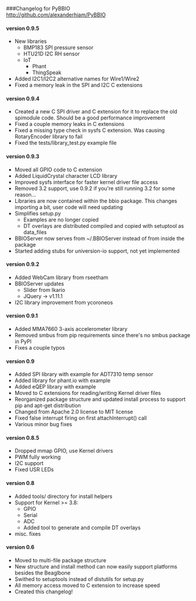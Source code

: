 ###Changelog for PyBBIO  
http://github.com/alexanderhiam/PyBBIO   

#### version 0.9.5
 * New libraries
   * BMP183 SPI pressure sensor
   * HTU21D I2C RH sensor
   * IoT
     * Phant
     * ThingSpeak
 * Added I2C1/I2C2 alternative names for Wire1/Wire2
 * Fixed a memory leak in the SPI and I2C C extensions

#### version 0.9.4
  * Created a new C SPI driver and C extension for it to replace the old 
    spimodule code. Should be a good performance improvement
  * Fixed a couple memory leaks in C extensions 
  * Fixed a missing type check in sysfs C extension. Was causing RotaryEncoder 
    library to fail
  * Fixed the tests/library_test.py example file

#### version 0.9.3
  * Moved all GPIO code to C extension
  * Added LiquidCrystal character LCD library
  * Improved sysfs interface for faster kernel driver file access 
  * Removed 3.2 support, use 0.9.2 if you're still running 3.2 for some reason...
  * Libraries are now contained within the bbio package. This changes importing a bit, user code will need updating
  * Simplifies setup.py
    * Examples are no longer copied
    * DT overlays are distributed compiled and copied with setuptool as data_files
  * BBIOServer now serves from ~/.BBIOServer instead of from inside the package
  * Started adding stubs for universion-io support, not yet implemented

#### version 0.9.2
  * Added WebCam library from rseetham
  * BBIOServer updates
    * Slider from Ikario
    * JQuery -> v1.11.1
  * I2C library improvement from ycoroneos

#### version 0.9.1
  * Added MMA7660 3-axis accelerometer library
  * Removed smbus from pip requirements since there's no smbus package in PyPI
  * Fixes a couple typos

#### version 0.9
  * Added SPI library with example for ADT7310 temp sensor
  * Added library for phant.io with example
  * Added eQEP library with example
  * Moved to C extensions for reading/writing Kernel driver files
  * Reorganized package structure and updated install process to support pip and apt-get distribution
  * Changed from Apache 2.0 license to MIT license
  * Fixed false interrupt firing on first attachInterrupt() call
  * Various minor bug fixes

#### version 0.8.5
 * Dropped mmap GPIO, use Kernel drivers
 * PWM fully working
 * I2C support
 * Fixed USR LEDs

#### version 0.8
 * Added tools/ directory for install helpers
 * Support for Kernel >= 3.8:
   * GPIO
   * Serial
   * ADC
   * Added tool to generate and compile DT overlays
 * misc. fixes

#### version 0.6
 * Moved to multi-file package structure
 * New structure and install method can now easily support platforms besides 
   the Beaglbone
 * Swithed to setuptools instead of distutils for setup.py
 * All memory access moved to C extension to increase speed
 * Created this changelog!
